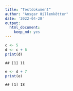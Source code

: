 ```yaml
---
title: "Testdokument"
author: "Ansgar Hillenkötter"
date: '2022-04-20'
output: 
  html_document: 
    keep_md: yes
---
```



```r
c <- 5
d <- c + 6
print(d)
```

```
## [1] 11
```

```r
e <- d + 7
print(e)
```

```
## [1] 18
```
